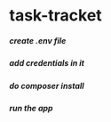 # task-tracket

##### create .env file
##### add credentials in it
##### do composer install
##### run the app
##### 